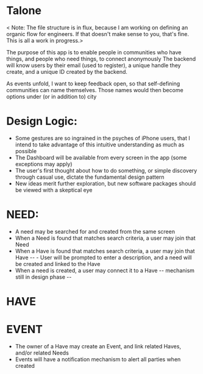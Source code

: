 # Talone

< Note: The file structure is in flux, because I am working on defining an organic flow for engineers.  If that doesn't make sense to you, that's fine.  This is all a work in progress.>

The purpose of this app is to enable people in communities who have things, and people who need things, to connect anonymously
The backend will know users by their email (used to register), a unique handle they create, and a unique ID created by the backend.

As events unfold, I want to keep feedback open, so that self-defining communities can name themselves.  Those names would then become options under (or in addition to) city

# Design Logic:
- Some gestures are so ingrained in the psyches of iPhone users, that I intend to take advantage of this intuitive understanding as much as possible
- The Dashboard will be available from every screen in the app (some exceptions may apply)
- The user's first thought about how to do something, or simple discovery through casual use, dictate the fundamental design pattern
- New ideas merit further exploration, but new software packages should be viewed with a skeptical eye

# NEED:

- A need may be searched for and created from the same screen
- When a Need is found that matches search criteria, a user may join that Need
- When a Have is found that matches search criteria, a user may join that Have -- 
      - User will be prompted to enter a description, and a need will be created and linked to the Have
- When a need is created, a user may connect it to a Have -- mechanism still in design phase --

# HAVE

# EVENT

- The owner of a Have may create an Event, and link related Haves, and/or related Needs
- Events will have a notification mechanism to alert all parties when created
